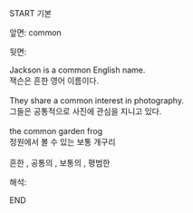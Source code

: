 START
기본

앞면:
common


뒷면:
<div>Jackson is a common English name. </div><div>잭슨은 흔한 영어 이름이다.</div><div><br></div><div><div>They share a common interest in photography. </div><div>그들은 공통적으로 사진에 관심을 지니고 있다.</div></div><div><br></div><div><div>the common garden frog </div><div>정원에서 볼 수 있는 보통 개구리</div></div><div><br></div><div>흔한 , 공통의 , 보통의 , 평범한</div>


해석:
<!--ID: 1746614453636-->
END